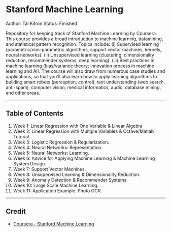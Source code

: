 # Stanford Machine Learning

Author: Tal Kitron
Status: Finished

Repository for keeping track of Stanford Machine Learning by Coursera. This course provides a broad introduction to machine learning, datamining, and statistical pattern recognition. Topics include: (i) Supervised learning (parametric/non-parametric algorithms, support vector machines, kernels, neural networks). (ii) Unsupervised learning (clustering, dimensionality reduction, recommender systems, deep learning). (iii) Best practices in machine learning (bias/variance theory; innovation process in machine learning and AI). The course will also draw from numerous case studies and applications, so that you'll also learn how to apply learning algorithms to building smart robots (perception, control), text understanding (web search, anti-spam), computer vision, medical informatics, audio, database mining, and other areas.

------

## Table of Contents
1. Week 1: Linear Regression with One Variable & Linear Algebra
2. Week 2: Linear Regression with Multiple Variables & Octave/Matlab Tutorial.
3. Week 3: Logistic Regression & Regularization.
4. Week 4: Neural Networks: Representation.
5. Week 5: Neural Networks: Learning. 
6. Week 6: Advice for Applying Machine Learning & Machine Learning System Design.
7. Week 7: Support Vector Machines.
8. Week 8: Unsupervised Learning & Dimensionality Reduction.
9. Week 9: Anomaly Detection & Recommender Systems.
10. Week 10: Large Scale Machine Learning.
11. Week 11: Application Example: Photo OCR

------

## Credit
* [Coursera - Stanford Machine Learning](https://www.coursera.org/learn/machine-learning)